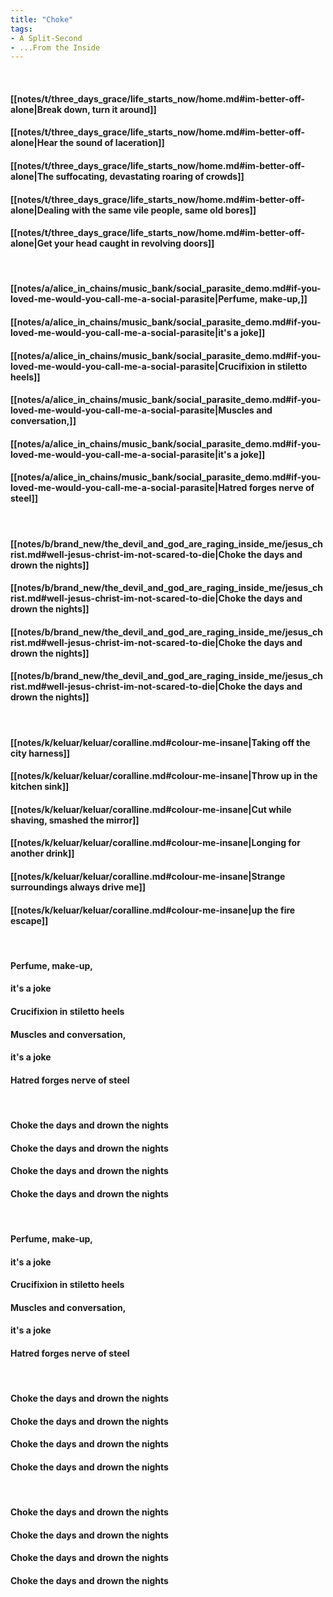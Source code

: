 ```yaml
---
title: "Choke"
tags:
- A Split-Second
- ...From the Inside
---
```

&nbsp;
#### [[notes/t/three_days_grace/life_starts_now/home.md#im-better-off-alone|Break down, turn it around]]
#### [[notes/t/three_days_grace/life_starts_now/home.md#im-better-off-alone|Hear the sound of laceration]]
#### [[notes/t/three_days_grace/life_starts_now/home.md#im-better-off-alone|The suffocating, devastating roaring of crowds]]
#### [[notes/t/three_days_grace/life_starts_now/home.md#im-better-off-alone|Dealing with the same vile people, same old bores]]
#### [[notes/t/three_days_grace/life_starts_now/home.md#im-better-off-alone|Get your head caught in revolving doors]]
&nbsp;
#### [[notes/a/alice_in_chains/music_bank/social_parasite_demo.md#if-you-loved-me-would-you-call-me-a-social-parasite|Perfume, make-up,]]
#### [[notes/a/alice_in_chains/music_bank/social_parasite_demo.md#if-you-loved-me-would-you-call-me-a-social-parasite|it's a joke]]
#### [[notes/a/alice_in_chains/music_bank/social_parasite_demo.md#if-you-loved-me-would-you-call-me-a-social-parasite|Crucifixion in stiletto heels]]
#### [[notes/a/alice_in_chains/music_bank/social_parasite_demo.md#if-you-loved-me-would-you-call-me-a-social-parasite|Muscles and conversation,]]
#### [[notes/a/alice_in_chains/music_bank/social_parasite_demo.md#if-you-loved-me-would-you-call-me-a-social-parasite|it's a joke]]
#### [[notes/a/alice_in_chains/music_bank/social_parasite_demo.md#if-you-loved-me-would-you-call-me-a-social-parasite|Hatred forges nerve of steel]]
&nbsp;
#### [[notes/b/brand_new/the_devil_and_god_are_raging_inside_me/jesus_christ.md#well-jesus-christ-im-not-scared-to-die|Choke the days and drown the nights]]
#### [[notes/b/brand_new/the_devil_and_god_are_raging_inside_me/jesus_christ.md#well-jesus-christ-im-not-scared-to-die|Choke the days and drown the nights]]
#### [[notes/b/brand_new/the_devil_and_god_are_raging_inside_me/jesus_christ.md#well-jesus-christ-im-not-scared-to-die|Choke the days and drown the nights]]
#### [[notes/b/brand_new/the_devil_and_god_are_raging_inside_me/jesus_christ.md#well-jesus-christ-im-not-scared-to-die|Choke the days and drown the nights]]
&nbsp;
#### [[notes/k/keluar/keluar/coralline.md#colour-me-insane|Taking off the city harness]]
#### [[notes/k/keluar/keluar/coralline.md#colour-me-insane|Throw up in the kitchen sink]]
#### [[notes/k/keluar/keluar/coralline.md#colour-me-insane|Cut while shaving, smashed the mirror]]
#### [[notes/k/keluar/keluar/coralline.md#colour-me-insane|Longing for another drink]]
#### [[notes/k/keluar/keluar/coralline.md#colour-me-insane|Strange surroundings always drive me]]
#### [[notes/k/keluar/keluar/coralline.md#colour-me-insane|up the fire escape]]
&nbsp;
#### Perfume, make-up,
#### it's a joke
#### Crucifixion in stiletto heels
#### Muscles and conversation,
#### it's a joke
#### Hatred forges nerve of steel
&nbsp;
#### Choke the days and drown the nights
#### Choke the days and drown the nights
#### Choke the days and drown the nights
#### Choke the days and drown the nights
&nbsp;
#### Perfume, make-up,
#### it's a joke
#### Crucifixion in stiletto heels
#### Muscles and conversation,
#### it's a joke
#### Hatred forges nerve of steel
&nbsp;
#### Choke the days and drown the nights
#### Choke the days and drown the nights
#### Choke the days and drown the nights
#### Choke the days and drown the nights
&nbsp;
#### Choke the days and drown the nights
#### Choke the days and drown the nights
#### Choke the days and drown the nights
#### Choke the days and drown the nights
